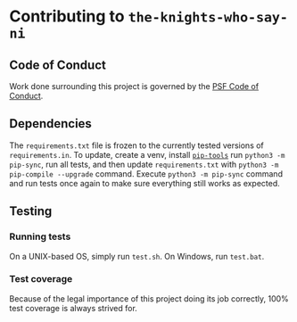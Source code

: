 # Contributing to `the-knights-who-say-ni`

## Code of Conduct
Work done surrounding this project is governed by the
[PSF Code of Conduct](https://www.python.org/psf/codeofconduct/).

## Dependencies
The `requirements.txt` file is frozen to the currently tested
versions of `requirements.in`. To update, create a venv,
install [`pip-tools`](https://pypi.org/project/pip-tools)
run `python3 -m pip-sync`, run all tests, and then update 
`requirements.txt` with `python3 -m pip-compile --upgrade` command.
Execute `python3 -m pip-sync` command and run tests once again
to make sure everything still works as expected.

## Testing
### Running tests
On a UNIX-based OS, simply run `test.sh`. On Windows, run
`test.bat`.

### Test coverage
Because of the legal importance of this project doing its job
correctly, 100% test coverage is always strived for.
